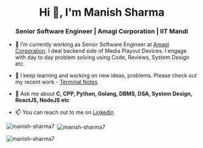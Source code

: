 <h1 align="center">Hi 👋, I'm Manish Sharma</h1>
<h3 align="center">Senior Software Engineer | Amagi Corporation | IIT Mandi </h3>


- 🔭 I’m currently working as Senior Software Engineer at [Amagi Corporation](https://www.amagi.com/). I deal backend side of Media Playout Devices. I engage with day to day problem solving using Code, Reviews, System Design etc.
- 🌱 I keep learning and working on new ideas, problems. Please check out my recent work - [Terminal Notes](https://github.com/manish-sharma7/term-notes)

- 💬 Ask me about **C, CPP, Python, Golang, DBMS, DSA, System Design, ReactJS, NodeJS etc**

- 📫 You can reach out to me on [Linkedin](https://www.linkedin.com/in/manish-sharma7/)


<p><img align="left" src="https://github-readme-stats.vercel.app/api/top-langs?username=manish-sharma7&show_icons=true&locale=en&layout=compact&theme=tokyonight" alt="manish-sharma7" /></p>

<p>&nbsp;<img align="center" src="https://github-readme-stats.vercel.app/api?username=manish-sharma7&show_icons=true&locale=en&theme=tokyonight" alt="manish-sharma7" /></p>

<p><img align="center" src="https://github-readme-streak-stats.herokuapp.com/?user=manish-sharma7&theme=tokyonight" alt="manish-sharma7" /></p>
